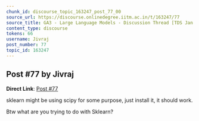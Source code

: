 ```yaml
---
chunk_id: discourse_topic_163247_post_77_00
source_url: https://discourse.onlinedegree.iitm.ac.in/t/163247/77
source_title: GA3 - Large Language Models - Discussion Thread [TDS Jan 2025]
content_type: discourse
tokens: 66
username: Jivraj
post_number: 77
topic_id: 163247
---
```


## Post #77 by Jivraj

**Direct Link**: [Post #77](https://discourse.onlinedegree.iitm.ac.in/t/163247/77)

sklearn might be using scipy for some purpose, just install it, it should work.

Btw what are you trying to do with Sklearn?
